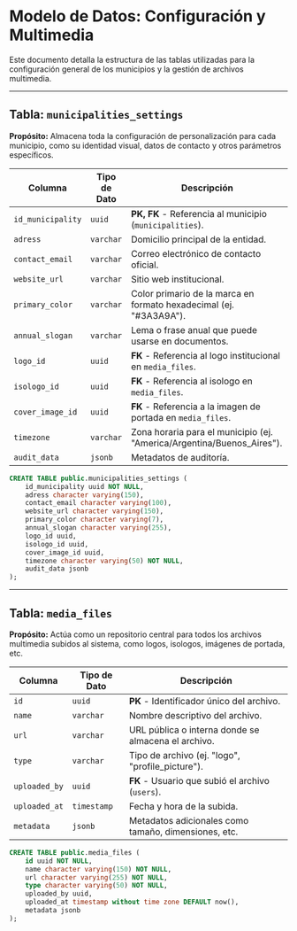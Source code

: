# Modelo de Datos: Configuración y Multimedia

Este documento detalla la estructura de las tablas utilizadas para la configuración general de los municipios y la gestión de archivos multimedia.

---

## Tabla: `municipalities_settings`

**Propósito:** Almacena toda la configuración de personalización para cada municipio, como su identidad visual, datos de contacto y otros parámetros específicos.

| Columna | Tipo de Dato | Descripción |
|---|---|---|
| `id_municipality` | `uuid` | **PK, FK** - Referencia al municipio (`municipalities`). |
| `adress` | `varchar` | Domicilio principal de la entidad. |
| `contact_email` | `varchar` | Correo electrónico de contacto oficial. |
| `website_url` | `varchar` | Sitio web institucional. |
| `primary_color` | `varchar` | Color primario de la marca en formato hexadecimal (ej. "#3A3A9A"). |
| `annual_slogan` | `varchar` | Lema o frase anual que puede usarse en documentos. |
| `logo_id` | `uuid` | **FK** - Referencia al logo institucional en `media_files`. |
| `isologo_id` | `uuid` | **FK** - Referencia al isologo en `media_files`. |
| `cover_image_id` | `uuid` | **FK** - Referencia a la imagen de portada en `media_files`. |
| `timezone` | `varchar` | Zona horaria para el municipio (ej. "America/Argentina/Buenos_Aires"). |
| `audit_data` | `jsonb` | Metadatos de auditoría. |

```sql
CREATE TABLE public.municipalities_settings (
    id_municipality uuid NOT NULL,
    adress character varying(150),
    contact_email character varying(100),
    website_url character varying(150),
    primary_color character varying(7),
    annual_slogan character varying(255),
    logo_id uuid,
    isologo_id uuid,
    cover_image_id uuid,
    timezone character varying(50) NOT NULL,
    audit_data jsonb
);
```

---

## Tabla: `media_files`

**Propósito:** Actúa como un repositorio central para todos los archivos multimedia subidos al sistema, como logos, isologos, imágenes de portada, etc.

| Columna | Tipo de Dato | Descripción |
|---|---|---|
| `id` | `uuid` | **PK** - Identificador único del archivo. |
| `name` | `varchar` | Nombre descriptivo del archivo. |
| `url` | `varchar` | URL pública o interna donde se almacena el archivo. |
| `type` | `varchar` | Tipo de archivo (ej. "logo", "profile_picture"). |
| `uploaded_by` | `uuid` | **FK** - Usuario que subió el archivo (`users`). |
| `uploaded_at` | `timestamp` | Fecha y hora de la subida. |
| `metadata` | `jsonb` | Metadatos adicionales como tamaño, dimensiones, etc. |

```sql
CREATE TABLE public.media_files (
    id uuid NOT NULL,
    name character varying(150) NOT NULL,
    url character varying(255) NOT NULL,
    type character varying(50) NOT NULL,
    uploaded_by uuid,
    uploaded_at timestamp without time zone DEFAULT now(),
    metadata jsonb
);
```
